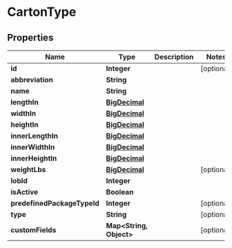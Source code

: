 
# CartonType

## Properties
Name | Type | Description | Notes
------------ | ------------- | ------------- | -------------
**id** | **Integer** |  |  [optional]
**abbreviation** | **String** |  | 
**name** | **String** |  | 
**lengthIn** | [**BigDecimal**](BigDecimal.md) |  | 
**widthIn** | [**BigDecimal**](BigDecimal.md) |  | 
**heightIn** | [**BigDecimal**](BigDecimal.md) |  | 
**innerLengthIn** | [**BigDecimal**](BigDecimal.md) |  | 
**innerWidthIn** | [**BigDecimal**](BigDecimal.md) |  | 
**innerHeightIn** | [**BigDecimal**](BigDecimal.md) |  | 
**weightLbs** | [**BigDecimal**](BigDecimal.md) |  |  [optional]
**lobId** | **Integer** |  | 
**isActive** | **Boolean** |  | 
**predefinedPackageTypeId** | **Integer** |  |  [optional]
**type** | **String** |  |  [optional]
**customFields** | **Map&lt;String, Object&gt;** |  |  [optional]



